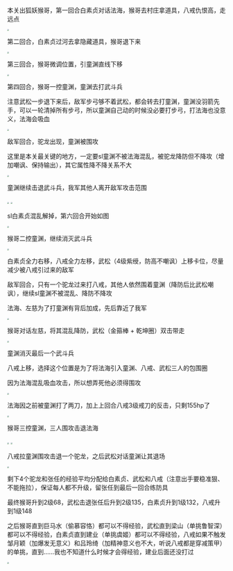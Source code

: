 本关出狐妖猴哥，第一回合白素贞对话法海，猴哥去村庄拿道具，八戒仇恨高，走远点

<img src="https://raw.githubusercontent.com/Avanti1980/myth-of-three-kingdoms/master/img/05/01.jpg" style="zoom:25%;" />

第二回合，白素贞过河去拿隐藏道具，猴哥退下来

<img src="https://raw.githubusercontent.com/Avanti1980/myth-of-three-kingdoms/master/img/05/02.jpg" style="zoom:25%;" />

第三回合，猴哥微调位置，引童渊直线下移

<img src="https://raw.githubusercontent.com/Avanti1980/myth-of-three-kingdoms/master/img/05/03.jpg" style="zoom:25%;" />

第四回合，猴哥一控童渊，童渊去打武斗兵

注意武松一步退下来后，敌军步弓够不着武松，都会转去打童渊，童渊没羽箭先手，可以一轮清掉所有步弓，所以童渊自己动的时候没必要打步弓，打法海也没意义，法海会吸血

<img src="https://raw.githubusercontent.com/Avanti1980/myth-of-three-kingdoms/master/img/05/04.jpg" style="zoom:25%;" />

敌军回合，驼龙出现，童渊被围攻

这里是本关最关键的地方，一定要sl童渊不被法海混乱，被驼龙降防但不降攻（增加嘲讽、保持输出），其它属性降不降关系不大

<img src="https://raw.githubusercontent.com/Avanti1980/myth-of-three-kingdoms/master/img/05/05.jpg" style="zoom:25%;" />

童渊继续击退武斗兵，我军其他人离开敌军攻击范围

<img src="https://raw.githubusercontent.com/Avanti1980/myth-of-three-kingdoms/master/img/05/06.jpg" style="zoom:25%;" />

<img src="https://raw.githubusercontent.com/Avanti1980/myth-of-three-kingdoms/master/img/05/07.jpg" style="zoom:25%;" />

sl白素贞混乱解掉，第六回合开始如图

<img src="https://raw.githubusercontent.com/Avanti1980/myth-of-three-kingdoms/master/img/05/08.jpg" style="zoom:25%;" />

猴哥二控童渊，继续消灭武斗兵

<img src="https://raw.githubusercontent.com/Avanti1980/myth-of-three-kingdoms/master/img/05/09.jpg" style="zoom:25%;" />

白素贞全力右移，八戒全力左移，武松（4级紫绶，防高不嘲讽）上移卡位，尽量减少被八戒引过来的敌军

敌军回合，只有一个驼龙过来打八戒，其他人依然围着童渊（降防后比武松嘲讽），继续sl童渊不被混乱、降防不降攻

法海、左慈为了打童渊有背后加成，先后靠近了我军

<img src="https://raw.githubusercontent.com/Avanti1980/myth-of-three-kingdoms/master/img/05/10.jpg" style="zoom:25%;" />

猴哥对话左慈，将其混乱降防，武松（金箍棒 + 乾坤圈）双击带走

<img src="https://raw.githubusercontent.com/Avanti1980/myth-of-three-kingdoms/master/img/05/11.jpg" style="zoom:25%;" />

童渊消灭最后一个武斗兵

八戒上移，选择这个位置是为了将法海引入童渊、八戒、武松三人的包围圈

因为法海混乱吸血攻击，所以想弄死他必须得围攻

<img src="https://raw.githubusercontent.com/Avanti1980/myth-of-three-kingdoms/master/img/05/12.jpg" style="zoom:25%;" />

法海因之前被童渊打了两刀，加上上回合八戒3级戒刀的反击，只剩155hp了

<img src="https://raw.githubusercontent.com/Avanti1980/myth-of-three-kingdoms/master/img/05/13.jpg" style="zoom:25%;" />

猴哥三控童渊，三人围攻击退法海

<img src="https://raw.githubusercontent.com/Avanti1980/myth-of-three-kingdoms/master/img/05/14.jpg" style="zoom:25%;" />
<img src="https://raw.githubusercontent.com/Avanti1980/myth-of-three-kingdoms/master/img/05/15.jpg" style="zoom:25%;" />

八戒拉童渊围攻击退一个驼龙，之后武松对话童渊让其退场

<img src="https://raw.githubusercontent.com/Avanti1980/myth-of-three-kingdoms/master/img/05/16.jpg" style="zoom:25%;" />

剩下4个驼龙和张任的经验平均分配给白素贞、武松和八戒（注意出手要稳准狠、不能拖拉），保证每人都不升级，留张任到最后一回合练防具

最终猴哥升到2级68，武松击退张任后升到2级135，白素贞升到1级132，八戒升到1级148

之后猴哥直到巨马水（偷慕容恪）都可以不得经验，武松直到梁山（单挑鲁智深）都可以不得经验，白素贞直到建业（单挑虞姬）都可以不得经验，八戒如果不触发邹月颖（加爆发无意义）和吕玲绮（加精神意义也不大，听说八戒都是穿减策甲）的单挑，直到……我也不知道什么时候才会得经验，建业后面还没打过

<img src="https://raw.githubusercontent.com/Avanti1980/myth-of-three-kingdoms/master/img/05/17.jpg" style="zoom:25%;" />